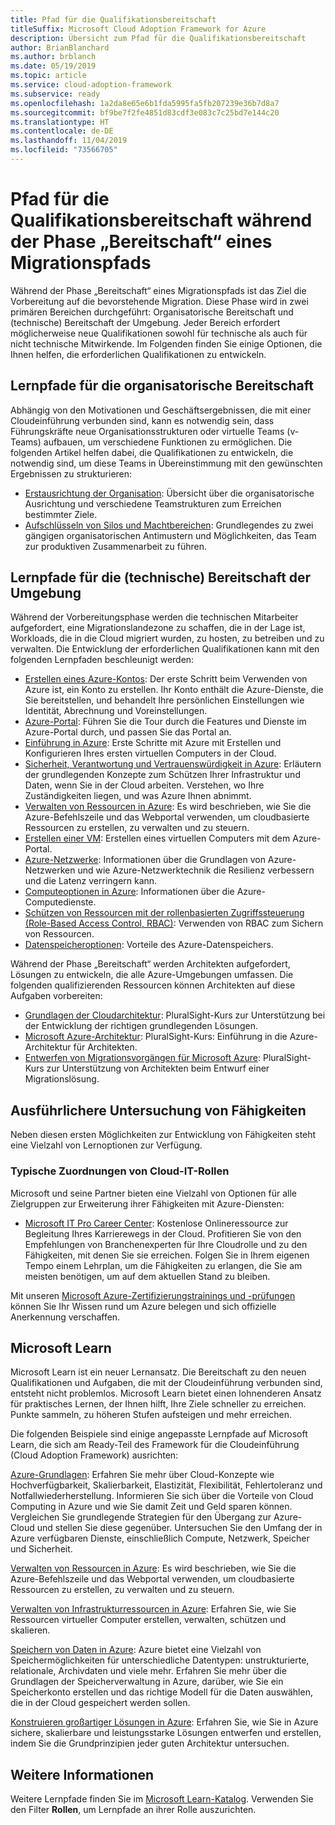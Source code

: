 ```yaml
---
title: Pfad für die Qualifikationsbereitschaft
titleSuffix: Microsoft Cloud Adoption Framework for Azure
description: Übersicht zum Pfad für die Qualifikationsbereitschaft
author: BrianBlanchard
ms.author: brblanch
ms.date: 05/19/2019
ms.topic: article
ms.service: cloud-adoption-framework
ms.subservice: ready
ms.openlocfilehash: 1a2da8e65e6b1fda5995fa5fb207239e36b7d8a7
ms.sourcegitcommit: bf9be7f2fe4851d83cdf3e083c7c25bd7e144c20
ms.translationtype: HT
ms.contentlocale: de-DE
ms.lasthandoff: 11/04/2019
ms.locfileid: "73566705"
---
```

# <a name="skills-readiness-path-during-the-ready-phase-of-a-migration-journey"></a>Pfad für die Qualifikationsbereitschaft während der Phase „Bereitschaft“ eines Migrationspfads

Während der Phase „Bereitschaft“ eines Migrationspfads ist das Ziel die Vorbereitung auf die bevorstehende Migration. Diese Phase wird in zwei primären Bereichen durchgeführt: Organisatorische Bereitschaft und (technische) Bereitschaft der Umgebung. Jeder Bereich erfordert möglicherweise neue Qualifikationen sowohl für technische als auch für nicht technische Mitwirkende. Im Folgenden finden Sie einige Optionen, die Ihnen helfen, die erforderlichen Qualifikationen zu entwickeln.

## <a name="organizational-readiness-learning-paths"></a>Lernpfade für die organisatorische Bereitschaft

Abhängig von den Motivationen und Geschäftsergebnissen, die mit einer Cloudeinführung verbunden sind, kann es notwendig sein, dass Führungskräfte neue Organisationsstrukturen oder virtuelle Teams (v-Teams) aufbauen, um verschiedene Funktionen zu ermöglichen. Die folgenden Artikel helfen dabei, die Qualifikationen zu entwickeln, die notwendig sind, um diese Teams in Übereinstimmung mit den gewünschten Ergebnissen zu strukturieren:

- [Erstausrichtung der Organisation](./index.md): Übersicht über die organisatorische Ausrichtung und verschiedene Teamstrukturen zum Erreichen bestimmter Ziele.
- [Aufschlüsseln von Silos und Machtbereichen](../organize/fiefdoms-silos.md): Grundlegendes zu zwei gängigen organisatorischen Antimustern und Möglichkeiten, das Team zur produktiven Zusammenarbeit zu führen.

## <a name="environmental-technical-readiness-learning-paths"></a>Lernpfade für die (technische) Bereitschaft der Umgebung

Während der Vorbereitungsphase werden die technischen Mitarbeiter aufgefordert, eine Migrationslandezone zu schaffen, die in der Lage ist, Workloads, die in die Cloud migriert wurden, zu hosten, zu betreiben und zu verwalten. Die Entwicklung der erforderlichen Qualifikationen kann mit den folgenden Lernpfaden beschleunigt werden:

- [Erstellen eines Azure-Kontos](https://docs.microsoft.com/learn/modules/create-an-azure-account): Der erste Schritt beim Verwenden von Azure ist, ein Konto zu erstellen. Ihr Konto enthält die Azure-Dienste, die Sie bereitstellen, und behandelt Ihre persönlichen Einstellungen wie Identität, Abrechnung und Voreinstellungen.
- [Azure-Portal](https://docs.microsoft.com/learn/modules/tour-azure-portal): Führen Sie die Tour durch die Features und Dienste im Azure-Portal durch, und passen Sie das Portal an.
- [Einführung in Azure](https://docs.microsoft.com/learn/modules/welcome-to-azure): Erste Schritte mit Azure mit Erstellen und Konfigurieren Ihres ersten virtuellen Computers in der Cloud.
- [Sicherheit, Verantwortung und Vertrauenswürdigkeit in Azure](https://docs.microsoft.com/learn/modules/intro-to-security-in-azure): Erläutern der grundlegenden Konzepte zum Schützen Ihrer Infrastruktur und Daten, wenn Sie in der Cloud arbeiten. Verstehen, wo Ihre Zuständigkeiten liegen, und was Azure Ihnen abnimmt.
- [Verwalten von Ressourcen in Azure](https://docs.microsoft.com/learn/paths/manage-resources-in-azure): Es wird beschrieben, wie Sie die Azure-Befehlszeile und das Webportal verwenden, um cloudbasierte Ressourcen zu erstellen, zu verwalten und zu steuern.
- [Erstellen einer VM](https://docs.microsoft.com/learn/modules/create-windows-virtual-machine-in-azure): Erstellen eines virtuellen Computers mit dem Azure-Portal.
- [Azure-Netzwerke](https://docs.microsoft.com/learn/modules/intro-to-azure-networking): Informationen über die Grundlagen von Azure-Netzwerken und wie Azure-Netzwerktechnik die Resilienz verbessern und die Latenz verringern kann.
- [Computeoptionen in Azure](https://docs.microsoft.com/learn/modules/intro-to-azure-compute): Informationen über die Azure-Computedienste.
- [Schützen von Ressourcen mit der rollenbasierten Zugriffssteuerung (Role-Based Access Control, RBAC)](https://docs.microsoft.com/learn/modules/secure-azure-resources-with-rbac): Verwenden von RBAC zum Sichern von Ressourcen.
- [Datenspeicheroptionen](https://docs.microsoft.com/learn/modules/intro-to-data-in-azure/index): Vorteile des Azure-Datenspeichers.

Während der Phase „Bereitschaft“ werden Architekten aufgefordert, Lösungen zu entwickeln, die alle Azure-Umgebungen umfassen. Die folgenden qualifizierenden Ressourcen können Architekten auf diese Aufgaben vorbereiten:

- [Grundlagen der Cloudarchitektur](https://app.pluralsight.com/library/courses/cloud-architecture-foundations): PluralSight-Kurs zur Unterstützung bei der Entwicklung der richtigen grundlegenden Lösungen.
- [Microsoft Azure-Architektur](https://app.pluralsight.com/library/courses/cloud-architecture-foundations): PluralSight-Kurs: Einführung in die Azure-Architektur für Architekten.
- [Entwerfen von Migrationsvorgängen für Microsoft Azure](https://app.pluralsight.com/library/courses/cloud-architecture-foundations): PluralSight-Kurs zur Unterstützung von Architekten beim Entwurf einer Migrationslösung.

## <a name="deeper-skills-exploration"></a>Ausführlichere Untersuchung von Fähigkeiten

Neben diesen ersten Möglichkeiten zur Entwicklung von Fähigkeiten steht eine Vielzahl von Lernoptionen zur Verfügung.

### <a name="typical-mappings-of-cloud-it-roles"></a>Typische Zuordnungen von Cloud-IT-Rollen

Microsoft und seine Partner bieten eine Vielzahl von Optionen für alle Zielgruppen zur Erweiterung ihrer Fähigkeiten mit Azure-Diensten:

- [Microsoft IT Pro Career Center](https://www.microsoft.com/itpro): Kostenlose Onlineressource zur Begleitung Ihres Karrierewegs in der Cloud. Profitieren Sie von den Empfehlungen von Branchenexperten für Ihre Cloudrolle und zu den Fähigkeiten, mit denen Sie sie erreichen. Folgen Sie in Ihrem eigenen Tempo einem Lehrplan, um die Fähigkeiten zu erlangen, die Sie am meisten benötigen, um auf dem aktuellen Stand zu bleiben.

Mit unseren [Microsoft Azure-Zertifizierungstrainings und -prüfungen](https://www.microsoft.com/learning/azure-certification.aspx) können Sie Ihr Wissen rund um Azure belegen und sich offizielle Anerkennung verschaffen.

## <a name="microsoft-learn"></a>Microsoft Learn

Microsoft Learn ist ein neuer Lernansatz. Die Bereitschaft zu den neuen Qualifikationen und Aufgaben, die mit der Cloudeinführung verbunden sind, entsteht nicht problemlos. Microsoft Learn bietet einen lohnenderen Ansatz für praktisches Lernen, der Ihnen hilft, Ihre Ziele schneller zu erreichen. Punkte sammeln, zu höheren Stufen aufsteigen und mehr erreichen.

Die folgenden Beispiele sind einige angepasste Lernpfade auf Microsoft Learn, die sich am Ready-Teil des Framework für die Cloudeinführung (Cloud Adoption Framework) ausrichten:

[Azure-Grundlagen](https://docs.microsoft.com/learn/paths/azure-for-the-data-engineer): Erfahren Sie mehr über Cloud-Konzepte wie Hochverfügbarkeit, Skalierbarkeit, Elastizität, Flexibilität, Fehlertoleranz und Notfallwiederherstellung.  Informieren Sie sich über die Vorteile von Cloud Computing in Azure und wie Sie damit Zeit und Geld sparen können. Vergleichen Sie grundlegende Strategien für den Übergang zur Azure-Cloud und stellen Sie diese gegenüber. Untersuchen Sie den Umfang der in Azure verfügbaren Dienste, einschließlich Compute, Netzwerk, Speicher und Sicherheit.

[Verwalten von Ressourcen in Azure](https://docs.microsoft.com/learn/paths/azure-for-the-data-engineer): Es wird beschrieben, wie Sie die Azure-Befehlszeile und das Webportal verwenden, um cloudbasierte Ressourcen zu erstellen, zu verwalten und zu steuern.

[Verwalten von Infrastrukturressourcen in Azure](https://docs.microsoft.com/learn/paths/administer-infrastructure-resources-in-azure): Erfahren Sie, wie Sie Ressourcen virtueller Computer erstellen, verwalten, schützen und skalieren.

[Speichern von Daten in Azure](https://docs.microsoft.com/learn/paths/store-data-in-azure): Azure bietet eine Vielzahl von Speichermöglichkeiten für unterschiedliche Datentypen: unstrukturierte, relationale, Archivdaten und viele mehr. Erfahren Sie mehr über die Grundlagen der Speicherverwaltung in Azure, darüber, wie Sie ein Speicherkonto erstellen und das richtige Modell für die Daten auswählen, die in der Cloud gespeichert werden sollen.

[Konstruieren großartiger Lösungen in Azure](https://docs.microsoft.com/learn/paths/architect-great-solutions-in-azure): Erfahren Sie, wie Sie in Azure sichere, skalierbare und leistungsstarke Lösungen entwerfen und erstellen, indem Sie die Grundprinzipien jeder guten Architektur untersuchen.

## <a name="learn-more"></a>Weitere Informationen

Weitere Lernpfade finden Sie im [Microsoft Learn-Katalog](https://docs.microsoft.com/learn/browse). Verwenden Sie den Filter **Rollen**, um Lernpfade an ihrer Rolle auszurichten.
